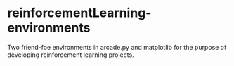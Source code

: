 # reinforcementLearning-environments
Two friend-foe environments in arcade.py and matplotlib for the purpose of developing reinforcement learning projects. 
